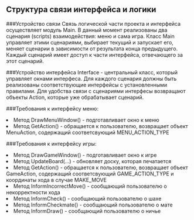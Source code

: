 ## Структура связи интерфейса и логики

###Устройство связи
Связь логической части проекта и интерфейса осуществляет модуль Main.
В данный момент реализованы два сценария (scripts) взаимодействия: меню и сама игра.
Класс Main управляет этими сценариями, выбирает текущий и запускает его, меняет сценарии в зависимости от результата конца предыдущего.
Каждый сценарий имеет доступ к части интерфейса, отвечающего за этот сценарий.

###Устройство интерфейса
Interface - центральный класс, который управляет окнами интерфеса.
Для каждого сценария должны быть реализованы соответствующие интерфейсы с установленными правилами.
Для удобства связи с сценариями интерфесы возвращают объекты Action, которые уже обрабатывает сценарий.

###Требования к интерфейсу меню:
<li>Метод DrawMenuWindow() - подготавливает окно к меню</li>
<li>Метод GetAction() - обращается к пользователю, возвращает объект MenuAction, содержащий
соответсвующий MENU_ACTION_TYPE</li>

###Требования к интерфейсу игры:
<li>Метод DrawGameWindow() - подготавливает окно к игре</li>
<li>Метод UpdateBoard(...) - обновляет доску, которая печатается</li>
<li>Метод GetAction() - обращается к пользователю, возвращает объект GameAction, содержащий
соответсвующий GAME_ACTION_TYPE и координаты хода в случае MAKE_MOVE</li>
<li>Метод InformIncorrectMove() - сообщающий пользователю о некорректности хода</li>
<li>Метод InformCheck() - сообщающий пользователю о шахе</li>
<li>Метод InformCheckmate() - сообщающий пользователю о мате</li>
<li>Метод InformDraw() - сообщающий пользователю о ничье</li>

